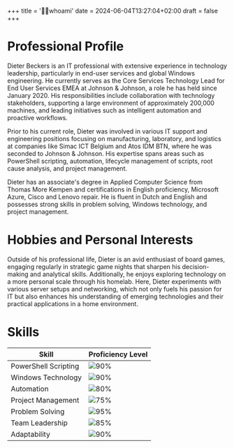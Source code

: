 +++
title = '👨‍💻whoami'
date = 2024-06-04T13:27:04+02:00
draft = false
+++

# Professional Profile

Dieter Beckers is an IT professional with extensive experience in technology leadership, particularly in end-user services and global Windows engineering. He currently serves as the Core Services Technology Lead for End User Services EMEA at Johnson & Johnson, a role he has held since January 2020. His responsibilities include collaboration with technology stakeholders, supporting a large environment of approximately 200,000 machines, and leading initiatives such as intelligent automation and proactive workflows.

Prior to his current role, Dieter was involved in various IT support and engineering positions focusing on manufacturing, laboratory, and logistics at companies like Simac ICT Belgium and Atos IDM BTN, where he was seconded to Johnson & Johnson. His expertise spans areas such as PowerShell scripting, automation, lifecycle management of scripts, root cause analysis, and project management.

Dieter has an associate's degree in Applied Computer Science from Thomas More Kempen and certifications in English proficiency, Microsoft Azure, Cisco and Lenovo repair. He is fluent in Dutch and English and possesses strong skills in problem solving, Windows technology, and project management.

# Hobbies and Personal Interests

Outside of his professional life, Dieter is an avid enthusiast of board games, engaging regularly in strategic game nights that sharpen his decision-making and analytical skills. Additionally, he enjoys exploring technology on a more personal scale through his homelab. Here, Dieter experiments with various server setups and networking, which not only fuels his passion for IT but also enhances his understanding of emerging technologies and their practical applications in a home environment.

# Skills

| Skill                  | Proficiency Level                                   |
|------------------------|-----------------------------------------------------|
| PowerShell Scripting   | ![90%](https://progress-bar.dev/90)                 |
| Windows Technology     | ![90%](https://progress-bar.dev/90)                 |
| Automation             | ![80%](https://progress-bar.dev/80)                 |
| Project Management     | ![75%](https://progress-bar.dev/75)                 |
| Problem Solving        | ![95%](https://progress-bar.dev/95)                 |
| Team Leadership        | ![85%](https://progress-bar.dev/85)                 |
| Adaptability           | ![90%](https://progress-bar.dev/90)                 |

